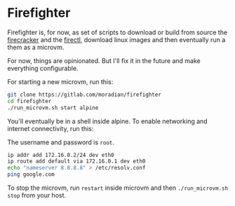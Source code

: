 # Firefighter

Firefighter is, for now, as set of scripts to download or build from source the [firecracker](https://github.com/firecracker-microvm/firecracker) and the [firectl](https://github.com/firecracker-microvm/firectl), download linux images and then eventually run a them as a microvm.

For now, things are opinionated. But I'll fix it in the future and make everything configurable.

For starting a new microvm, run this:

```bash
git clone https://gitlab.com/moradian/firefighter
cd firefighter
./run_microvm.sh start alpine
```

You'll eventually be in a shell inside alpine. To enable networking and internet connectivity, run this:

The username and password is `root`.

```bash
ip addr add 172.16.0.2/24 dev eth0
ip route add default via 172.16.0.1 dev eth0
echo "nameserver 8.8.8.8" > /etc/resolv.conf
ping google.com
```

To stop the microvm, run `restart` inside microvm and then `./run_microvm.sh stop` from your host.
